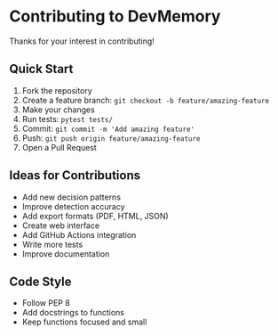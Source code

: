 # Contributing to DevMemory

Thanks for your interest in contributing!

## Quick Start

1. Fork the repository
2. Create a feature branch: `git checkout -b feature/amazing-feature`
3. Make your changes
4. Run tests: `pytest tests/`
5. Commit: `git commit -m 'Add amazing feature'`
6. Push: `git push origin feature/amazing-feature`
7. Open a Pull Request

## Ideas for Contributions

- Add new decision patterns
- Improve detection accuracy
- Add export formats (PDF, HTML, JSON)
- Create web interface
- Add GitHub Actions integration
- Write more tests
- Improve documentation

## Code Style

- Follow PEP 8
- Add docstrings to functions
- Keep functions focused and small
